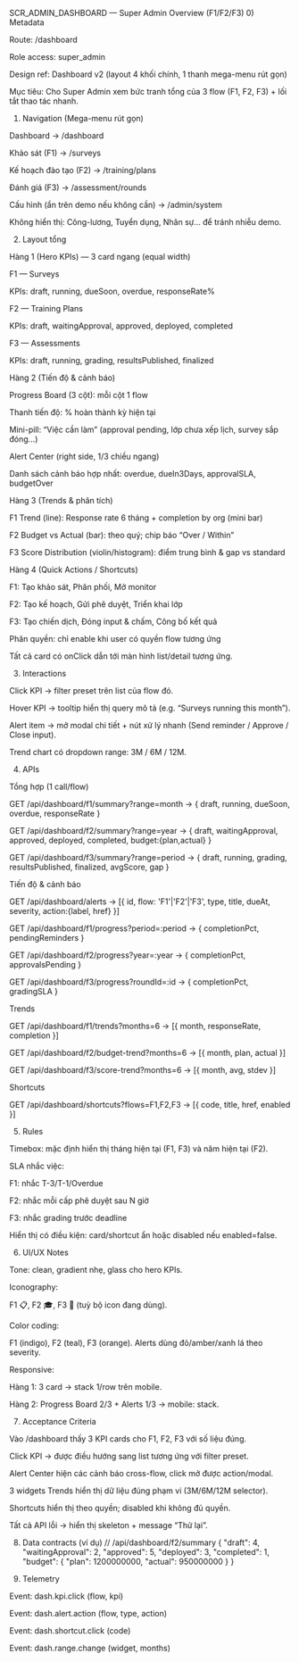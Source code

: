 SCR_ADMIN_DASHBOARD — Super Admin Overview (F1/F2/F3)
0) Metadata

Route: /dashboard

Role access: super_admin

Design ref: Dashboard v2 (layout 4 khối chính, 1 thanh mega-menu rút gọn)

Mục tiêu: Cho Super Admin xem bức tranh tổng của 3 flow (F1, F2, F3) + lối tắt thao tác nhanh.

1) Navigation (Mega-menu rút gọn)

Dashboard → /dashboard

Khảo sát (F1) → /surveys

Kế hoạch đào tạo (F2) → /training/plans

Đánh giá (F3) → /assessment/rounds

Cấu hình (ẩn trên demo nếu không cần) → /admin/system

Không hiển thị: Công-lương, Tuyển dụng, Nhân sự… để tránh nhiễu demo.

2) Layout tổng

Hàng 1 (Hero KPIs) — 3 card ngang (equal width)

F1 — Surveys

KPIs: draft, running, dueSoon, overdue, responseRate%

F2 — Training Plans

KPIs: draft, waitingApproval, approved, deployed, completed

F3 — Assessments

KPIs: draft, running, grading, resultsPublished, finalized

Hàng 2 (Tiến độ & cảnh báo)

Progress Board (3 cột): mỗi cột 1 flow

Thanh tiến độ: % hoàn thành kỳ hiện tại

Mini-pill: “Việc cần làm” (approval pending, lớp chưa xếp lịch, survey sắp đóng…)

Alert Center (right side, 1/3 chiều ngang)

Danh sách cảnh báo hợp nhất: overdue, dueIn3Days, approvalSLA, budgetOver

Hàng 3 (Trends & phân tích)

F1 Trend (line): Response rate 6 tháng + completion by org (mini bar)

F2 Budget vs Actual (bar): theo quý; chip báo “Over / Within”

F3 Score Distribution (violin/histogram): điểm trung bình & gap vs standard

Hàng 4 (Quick Actions / Shortcuts)

F1: Tạo khảo sát, Phân phối, Mở monitor

F2: Tạo kế hoạch, Gửi phê duyệt, Triển khai lớp

F3: Tạo chiến dịch, Đóng input & chấm, Công bố kết quả

Phân quyền: chỉ enable khi user có quyền flow tương ứng

Tất cả card có onClick dẫn tới màn hình list/detail tương ứng.

3) Interactions

Click KPI → filter preset trên list của flow đó.

Hover KPI → tooltip hiển thị query mô tả (e.g. “Surveys running this month”).

Alert item → mở modal chi tiết + nút xử lý nhanh (Send reminder / Approve / Close input).

Trend chart có dropdown range: 3M / 6M / 12M.

4) APIs

Tổng hợp (1 call/flow)

GET /api/dashboard/f1/summary?range=month
→ { draft, running, dueSoon, overdue, responseRate }

GET /api/dashboard/f2/summary?range=year
→ { draft, waitingApproval, approved, deployed, completed, budget:{plan,actual} }

GET /api/dashboard/f3/summary?range=period
→ { draft, running, grading, resultsPublished, finalized, avgScore, gap }

Tiến độ & cảnh báo

GET /api/dashboard/alerts
→ [{ id, flow: 'F1'|'F2'|'F3', type, title, dueAt, severity, action:{label, href} }]

GET /api/dashboard/f1/progress?period=:period → { completionPct, pendingReminders }

GET /api/dashboard/f2/progress?year=:year → { completionPct, approvalsPending }

GET /api/dashboard/f3/progress?roundId=:id → { completionPct, gradingSLA }

Trends

GET /api/dashboard/f1/trends?months=6 → [{ month, responseRate, completion }]

GET /api/dashboard/f2/budget-trend?months=6 → [{ month, plan, actual }]

GET /api/dashboard/f3/score-trend?months=6 → [{ month, avg, stdev }]

Shortcuts

GET /api/dashboard/shortcuts?flows=F1,F2,F3
→ [{ code, title, href, enabled }]

5) Rules

Timebox: mặc định hiển thị tháng hiện tại (F1, F3) và năm hiện tại (F2).

SLA nhắc việc:

F1: nhắc T-3/T-1/Overdue

F2: nhắc mỗi cấp phê duyệt sau N giờ

F3: nhắc grading trước deadline

Hiển thị có điều kiện: card/shortcut ẩn hoặc disabled nếu enabled=false.

6) UI/UX Notes

Tone: clean, gradient nhẹ, glass cho hero KPIs.

Iconography:

F1 📋, F2 🎓, F3 🧭 (tuỳ bộ icon đang dùng).

Color coding:

F1 (indigo), F2 (teal), F3 (orange). Alerts dùng đỏ/amber/xanh lá theo severity.

Responsive:

Hàng 1: 3 card → stack 1/row trên mobile.

Hàng 2: Progress Board 2/3 + Alerts 1/3 → mobile: stack.

7) Acceptance Criteria

 Vào /dashboard thấy 3 KPI cards cho F1, F2, F3 với số liệu đúng.

 Click KPI → được điều hướng sang list tương ứng với filter preset.

 Alert Center hiện các cảnh báo cross-flow, click mở được action/modal.

 3 widgets Trends hiển thị dữ liệu đúng phạm vi (3M/6M/12M selector).

 Shortcuts hiển thị theo quyền; disabled khi không đủ quyền.

 Tất cả API lỗi → hiển thị skeleton + message “Thử lại”.

8) Data contracts (ví dụ)
// /api/dashboard/f2/summary
{
  "draft": 4,
  "waitingApproval": 2,
  "approved": 5,
  "deployed": 3,
  "completed": 1,
  "budget": { "plan": 1200000000, "actual": 950000000 }
}

9) Telemetry

Event: dash.kpi.click (flow, kpi)

Event: dash.alert.action (flow, type, action)

Event: dash.shortcut.click (code)

Event: dash.range.change (widget, months)
